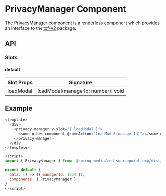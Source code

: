 # PrivacyManager Component

The PrivacyManager component is a renderless component which provides an interface to the [tcf-v2](../../../tcf-v2) package.

## API

### Slots

#### default

| Slot Props | Signature                          | 
| ---------- |----------------------------------- |
| loadModal  | loadModal(managerId: number): void |

## Example

```javascript
<template>
  <div>
    <privacy-manager v-slot="{ loadModal }">
      <some-other-component @someAction="loadModal(managerId)"></some-other-component>
    </privacy-manager>
  </div
</template>

<script>
import { PrivacyManager } from '@spring-media/red-sourcepoint-cmp/dist/esm/vue/components/privacy-manager';

export default {
  data: () => ({ managerId: 1234 }),
  components: { PrivacyManager }
}
</script>
```
